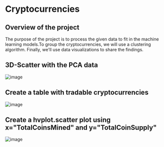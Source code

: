 # Cryptocurrencies

## Overview of the project

The purpose of the project is to process the given data to fit in the machine learning models.To group the cryptocurrencies, we will use a clustering algorithm. Finally, we'll use data visualizations to share the findings.

## 3D-Scatter with the PCA data

![image](https://user-images.githubusercontent.com/103547108/187086430-e5bdb244-d393-42bc-b43a-c3fd5ab295e5.png)

## Create a table with tradable cryptocurrencies

![image](https://user-images.githubusercontent.com/103547108/187086465-0858d0ef-c5e4-429e-b6ae-8982644a93b5.png)


## Create a hvplot.scatter plot using x="TotalCoinsMined" and y="TotalCoinSupply"

![image](https://user-images.githubusercontent.com/103547108/187086472-58c7bf39-0c88-4645-95b7-b34b85b4a047.png)
